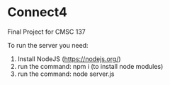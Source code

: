 # Connect4
Final Project for CMSC 137


To run the server you need:

  1. Install NodeJS (https://nodejs.org/)
  2. run the command: npm i (to install node modules)
  3. run the command: node server.js
